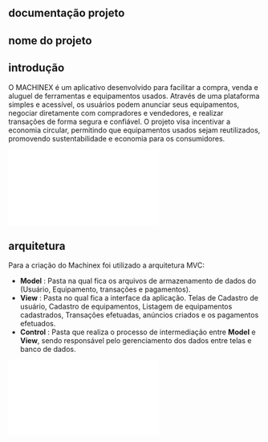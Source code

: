 ## documentação projeto

## nome do projeto

## introdução

O MACHINEX é um aplicativo desenvolvido para facilitar a compra, venda e aluguel de ferramentas e equipamentos usados. Através de uma plataforma simples e acessível, os usuários podem anunciar seus equipamentos, negociar diretamente com compradores e vendedores, e realizar transações de forma segura e confiável. O projeto visa incentivar a economia circular, permitindo que equipamentos usados sejam reutilizados, promovendo sustentabilidade e economia para os consumidores.

![ saiba mais ](AppMachinex/docs/introducao.md)
## arquitetura

Para a criação do Machinex foi utilizado a arquitetura MVC:

- **Model** : Pasta na qual fica os arquivos de armazenamento de dados do 
(Usuário, Equipamento, transações e pagamentos).
- **View** : Pasta no qual fica a interface da aplicação. Telas de Cadastro
de usuário, Cadastro de equipamentos, Listagem de equipamentos cadastrados, Transações efetuadas, anúncios criados e os pagamentos efetuados.
- **Control** : Pasta que realiza o processo de intermediação entre **Model** e **View**, sendo responsável pelo gerenciamento dos dados entre telas e banco de dados.

![ saiba mais ](AppMachinex/docs/arquitetura.md)

